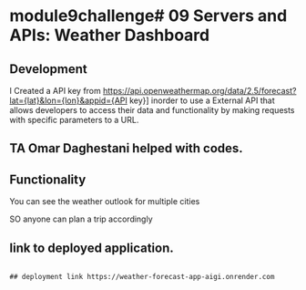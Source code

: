 # module9challenge# 09 Servers and APIs: Weather Dashboard

## Development

  I Created a API key from https://api.openweathermap.org/data/2.5/forecast?lat={lat}&lon={lon}&appid={API key}] inorder to use a External API that allows developers to access their data and functionality by making requests with specific parameters to a URL. 

## TA Omar Daghestani helped with codes.

## Functionality
You can see the weather outlook for multiple cities

SO anyone can plan a trip accordingly

## link to deployed application. 
```

## deployment link https://weather-forecast-app-aigi.onrender.com
